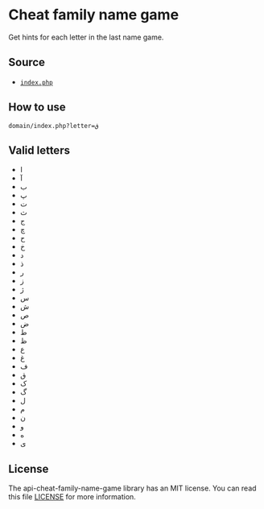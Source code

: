 # Cheat family name game
Get hints for each letter in the last name game.

## Source
* [`index.php`](https://github.com/ehsan-shahbakhsh/api-cheat-family-name-game/blob/main/example/index.php)

## How to use
```
domain/index.php?letter=ق
```

## Valid letters
* ا
* آ
* ب
* پ
* ت
* ث
* ج
* چ
* ح
* خ
* د
* ذ
* ر
* ز
* ژ
* س
* ش
* ص
* ض
* ط
* ظ
* ع
* غ
* ف
* ق
* ک
* گ
* ل
* م
* ن
* و
* ه
* ی


## License
The api-cheat-family-name-game library has an MIT license. You can read this file [LICENSE](LICENSE) for more information.
